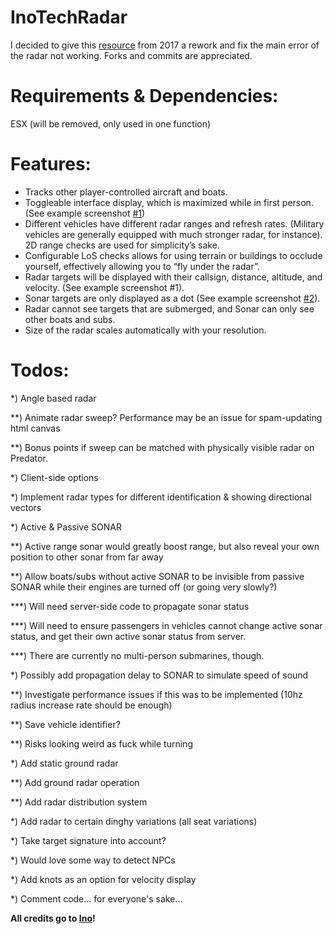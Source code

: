 # InoTechRadar
I decided to give this [resource](https://forum.cfx.re/t/beta-radar-and-sonar-for-aircraft-boats/17815) from 2017 a rework and fix the main error of the radar not working. Forks and commits are appreciated.


# Requirements & Dependencies:
ESX (will be removed, only used in one function)

# Features:
- Tracks other player-controlled aircraft and boats.
- Toggleable interface display, which is maximized while in first person. (See example screenshot [#1](https://i.imgur.com/ZzXTtdx.jpg))
- Different vehicles have different radar ranges and refresh rates. (Military vehicles are generally equipped with much stronger radar, for instance). 2D range checks are used for simplicity’s sake.
- Configurable LoS checks allows for using terrain or buildings to occlude yourself, effectively allowing you to “fly under the radar”.
- Radar targets will be displayed with their callsign, distance, altitude, and velocity. (See example screenshot #1).
- Sonar targets are only displayed as a dot (See example screenshot [#2](https://i.imgur.com/MJKL4mr.png)).
- Radar cannot see targets that are submerged, and Sonar can only see other boats and subs.
- Size of the radar scales automatically with your resolution.

# Todos:

*) Angle based radar 

**) Animate radar sweep? Performance may be an issue for spam-updating html canvas

**) Bonus points if sweep can be matched with physically visible radar on Predator.

*) Client-side options

*) Implement radar types for different identification & showing directional vectors

*) Active & Passive SONAR

**) Active range sonar would greatly boost range, but also reveal your own position to other sonar from far away

**) Allow boats/subs without active SONAR to be invisible from passive SONAR while their engines are turned off (or going very slowly?)

***) Will need server-side code to propagate sonar status

***) Will need to ensure passengers in vehicles cannot change active sonar status, and get their own active sonar status from server.

***) There are currently no multi-person submarines, though.

*) Possibly add propagation delay to SONAR to simulate speed of sound

**) Investigate performance issues if this was to be implemented (10hz radius increase rate should be enough)

**) Save vehicle identifier?

**) Risks looking weird as fuck while turning

*) Add static ground radar

**) Add ground radar operation

**) Add radar distribution system

*) Add radar to certain dinghy variations (all seat variations)

*) Take target signature into account?

*) Would love some way to detect NPCs

*) Add knots as an option for velocity display

*) Comment code... for everyone's sake...

**All credits go to [Ino](https://forum.cfx.re/u/Ino)!**

